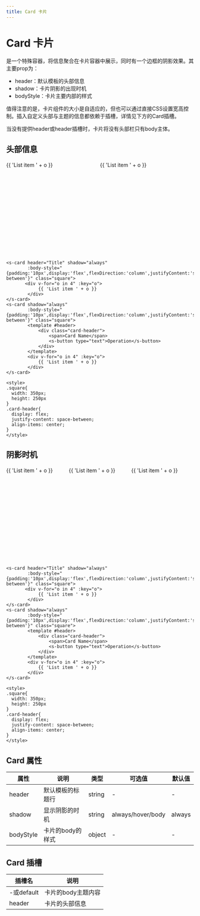 ```yaml
---
title: Card 卡片
---
```


# Card 卡片

是一个特殊容器，将信息聚合在卡片容器中展示，同时有一个边框的阴影效果。其主要prop为：

* header：默认模板的头部信息
* shadow：卡片阴影的出现时机
* bodyStyle：卡片主要内部的样式

值得注意的是，卡片组件的大小是自适应的，但也可以通过直接CSS设置宽高控制。插入自定义头部与主题的信息都依赖于插槽，详情见下方的Card插槽。

当没有提供header或header插槽时，卡片将没有头部栏只有body主体。

## 头部信息

<div class="line">
    <s-card header="Title" shadow="always" :body-style="{padding:'10px',display:'flex',flexDirection:'column',justifyContent:'space-between'}" class="square">
        <div v-for="o in 4" :key="o">
            {{ 'List item ' + o }}
        </div>
  	</s-card>
	<s-card shadow="always" :body-style="{padding:'10px',display:'flex',flexDirection:'column',justifyContent:'space-between'}" class="square">
		<template #header>
			<div class="card-header">
				<span>Card Name</span>
				<s-button type="text">Operation</s-button>
			</div>
   		</template>
      	<div v-for="o in 4" :key="o">
            {{ 'List item ' + o }}
        </div>
  	</s-card>
</div>



```vue
<s-card header="Title" shadow="always" 
        :body-style="{padding:'10px',display:'flex',flexDirection:'column',justifyContent:'space-between'}" class="square">
       <div v-for="o in 4" :key="o">
            {{ 'List item ' + o }}
        </div>
</s-card>
<s-card shadow="always" 
        :body-style="{padding:'10px',display:'flex',flexDirection:'column',justifyContent:'space-between'}" class="square">
		<template #header>
			<div class="card-header">
				<span>Card Name</span>
				<s-button type="text">Operation</s-button>
			</div>
   		</template>
      	<div v-for="o in 4" :key="o">
            {{ 'List item ' + o }}
        </div>
</s-card>

<style>
.square{
  width: 350px;
  height: 250px
}
.card-header{
  display: flex;
  justify-content: space-between;
  align-items: center;
}
</style>
```

## 阴影时机

<div class="line">
    <s-card shadow="always" :body-style="{padding:'10px',display:'flex',flexDirection:'column',justifyContent:'space-between'}" class="square">
        <div v-for="o in 4" :key="o">
            {{ 'List item ' + o }}
        </div>
  	</s-card>
	<s-card shadow="hover" :body-style="{padding:'10px',display:'flex',flexDirection:'column',justifyContent:'space-between'}" class="square">
      	<div v-for="o in 4" :key="o">
            {{ 'List item ' + o }}
        </div>
  	</s-card>
    	<s-card shadow="never" :body-style="{padding:'10px',display:'flex',flexDirection:'column',justifyContent:'space-between'}" class="square">
      	<div v-for="o in 4" :key="o">
            {{ 'List item ' + o }}
        </div>
  	</s-card>
</div>



```vue
<s-card header="Title" shadow="always" 
        :body-style="{padding:'10px',display:'flex',flexDirection:'column',justifyContent:'space-between'}" class="square">
       <div v-for="o in 4" :key="o">
            {{ 'List item ' + o }}
        </div>
</s-card>
<s-card shadow="always" 
        :body-style="{padding:'10px',display:'flex',flexDirection:'column',justifyContent:'space-between'}" class="square">
		<template #header>
			<div class="card-header">
				<span>Card Name</span>
				<s-button type="text">Operation</s-button>
			</div>
   		</template>
      	<div v-for="o in 4" :key="o">
            {{ 'List item ' + o }}
        </div>
</s-card>

<style>
.square{
  width: 350px;
  height: 250px
}
.card-header{
  display: flex;
  justify-content: space-between;
  align-items: center;
}
</style>
```

## Card 属性

| 属性      | 说明             | 类型   | 可选值            | 默认值 |
| --------- | ---------------- | ------ | ----------------- | ------ |
| header    | 默认模板的标题行 | string | -                 | -      |
| shadow    | 显示阴影的时机   | string | always/hover/body | always |
| bodyStyle | 卡片的body的样式 | object | -                 | -      |

##   Card 插槽


| 插槽名     | 说明               |
| ---------- | ------------------ |
| -或default | 卡片的body主题内容 |
| header     | 卡片的头部信息     |

<script lang="ts" setup>
import {ref} from 'vue'
const disabled = ref(true)
</script>
<style scope>
.line{
  display: flex;
  justify-content: space-around;
  align-items: center;
  margin-top: 20px;
}
.square{
  width: 350px;
  height: 250px
}
.card-header{
  display: flex;
  justify-content: space-between;
  align-items: center;
}
.text {
  font-size: 14px;
}
.item {
  margin-bottom: 18px;
  flex-grow: 1;
}    
</style>    
